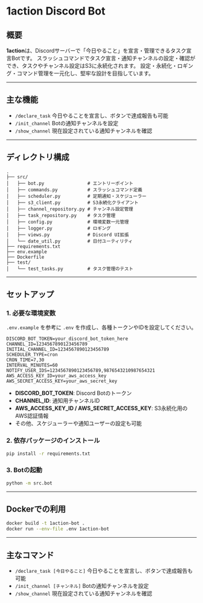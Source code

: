 # 1action Discord Bot

## 概要

**1action**は、Discordサーバーで「今日やること」を宣言・管理できるタスク宣言Botです。
スラッシュコマンドでタスク宣言・通知チャンネルの設定・確認ができ、タスクやチャンネル設定はS3に永続化されます。
設定・永続化・ロギング・コマンド管理を一元化し、堅牢な設計を目指しています。

---

## 主な機能

- `/declare_task`
  今日やることを宣言し、ボタンで達成報告も可能
- `/init_channel`
  Botの通知チャンネルを設定
- `/show_channel`
  現在設定されている通知チャンネルを確認

---

## ディレクトリ構成

```
.
├── src/
│   ├── bot.py                # エントリーポイント
│   ├── commands.py           # スラッシュコマンド定義
│   ├── scheduler.py          # 定期通知・スケジューラー
│   ├── s3_client.py          # S3永続化クライアント
│   ├── channel_repository.py # チャンネル設定管理
│   ├── task_repository.py    # タスク管理
│   ├── config.py             # 環境変数一元管理
│   ├── logger.py             # ロギング
│   ├── views.py              # Discord UI拡張
│   └── date_util.py          # 日付ユーティリティ
├── requirements.txt
├── env.example
├── Dockerfile
├── test/
│   └── test_tasks.py         # タスク管理のテスト
```

---

## セットアップ

### 1. 必要な環境変数

`.env.example` を参考に `.env` を作成し、各種トークンやIDを設定してください。

```env
DISCORD_BOT_TOKEN=your_discord_bot_token_here
CHANNEL_ID=1234567890123456789
INITIAL_CHANNEL_ID=1234567890123456789
SCHEDULER_TYPE=cron
CRON_TIME=7,30
INTERVAL_MINUTES=60
NOTIFY_USER_IDS=1234567890123456789,9876543210987654321
AWS_ACCESS_KEY_ID=your_aws_access_key
AWS_SECRET_ACCESS_KEY=your_aws_secret_key
```

- **DISCORD_BOT_TOKEN**: Discord Botのトークン
- **CHANNEL_ID**: 通知用チャンネルID
- **AWS_ACCESS_KEY_ID / AWS_SECRET_ACCESS_KEY**: S3永続化用のAWS認証情報
- その他、スケジューラーや通知ユーザーの設定も可能

### 2. 依存パッケージのインストール

```sh
pip install -r requirements.txt
```

### 3. Botの起動

```sh
python -m src.bot
```

---

## Dockerでの利用

```sh
docker build -t 1action-bot .
docker run --env-file .env 1action-bot
```

---

## 主なコマンド

- `/declare_task [今日やること]`
  今日やることを宣言し、ボタンで達成報告も可能
- `/init_channel [チャンネル]`
  Botの通知チャンネルを設定
- `/show_channel`
  現在設定されている通知チャンネルを確認

